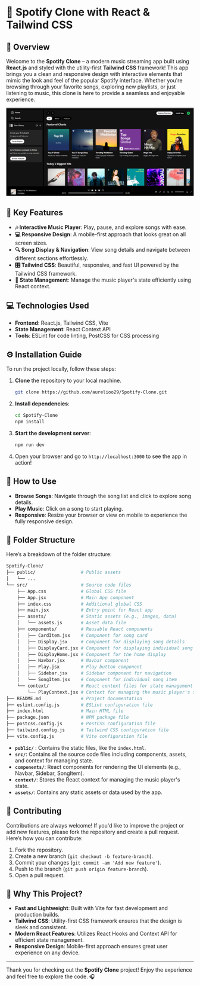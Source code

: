 # 🎵 **Spotify Clone with React & Tailwind CSS**

## 🚀 **Overview**

Welcome to the **Spotify Clone** – a modern music streaming app built using **React.js** and styled with the utility-first **Tailwind CSS** framework! This app brings you a clean and responsive design with interactive elements that mimic the look and feel of the popular Spotify interface. Whether you're browsing through your favorite songs, exploring new playlists, or just listening to music, this clone is here to provide a seamless and enjoyable experience.

![Spotify Clone Screenshot](./assets/Spotify_clone.png)

## 🌟 **Key Features**

- **🎶 Interactive Music Player**: Play, pause, and explore songs with ease.
- **💻 Responsive Design**: A mobile-first approach that looks great on all screen sizes.
- **🔍 Song Display & Navigation**: View song details and navigate between different sections effortlessly.
- **🎛️ Tailwind CSS**: Beautiful, responsive, and fast UI powered by the Tailwind CSS framework.
- **🔄 State Management**: Manage the music player's state efficiently using React context.

## 💻 **Technologies Used**

- **Frontend**: React.js, Tailwind CSS, Vite
- **State Management**: React Context API
- **Tools**: ESLint for code linting, PostCSS for CSS processing

## ⚙️ **Installation Guide**

To run the project locally, follow these steps:

1. **Clone** the repository to your local machine.

   ```bash
   git clone https://github.com/aurelioo29/Spotify-Clone.git
   ```

2. **Install dependencies**:

   ```bash
   cd Spotify-Clone
   npm install
   ```

3. **Start the development server**:

   ```bash
   npm run dev
   ```

4. Open your browser and go to `http://localhost:3000` to see the app in action!

## 🎯 **How to Use**

- **Browse Songs**: Navigate through the song list and click to explore song details.
- **Play Music**: Click on a song to start playing.
- **Responsive**: Resize your browser or view on mobile to experience the fully responsive design.

## 📂 **Folder Structure**

Here’s a breakdown of the folder structure:

```bash
Spotify-Clone/
├── public/                 # Public assets
│   └── ...
└── src/                    # Source code files
    ├── App.css             # Global CSS file
    ├── App.jsx             # Main App component
    ├── index.css           # Additional global CSS
    ├── main.jsx            # Entry point for React app
    ├── assets/             # Static assets (e.g., images, data)
    │   └── assets.js       # Asset data file
    ├── components/         # Reusable React components
    │   ├── CardItem.jsx    # Component for song card
    │   ├── Display.jsx     # Component for displaying song details
    │   ├── DisplayCard.jsx # Component for displaying individual song card
    │   ├── DisplayHome.jsx # Component for the home display
    │   ├── Navbar.jsx      # Navbar component
    │   ├── Play.jsx        # Play button component
    │   ├── Sidebar.jsx     # Sidebar component for navigation
    │   └── SongItem.jsx    # Component for individual song item
    └── context/            # React context files for state management
        └── PlayContext.jsx # Context for managing the music player's state
├── README.md               # Project documentation
├── eslint.config.js        # ESLint configuration file
├── index.html              # Main HTML file
├── package.json            # NPM package file
├── postcss.config.js       # PostCSS configuration file
├── tailwind.config.js      # Tailwind CSS configuration file
├── vite.config.js          # Vite configuration file
```

- **`public/`** : Contains the static files, like the `index.html`.
- **`src/`**: Contains all the source code files including components, assets, and context for managing state.
- **`components/`**: React components for rendering the UI elements (e.g., Navbar, Sidebar, SongItem).
- **`context/`**: Stores the React context for managing the music player's state.
- **`assets/`**: Contains any static assets or data used by the app.

## 🤝 **Contributing**

Contributions are always welcome! If you'd like to improve the project or add new features, please fork the repository and create a pull request. Here’s how you can contribute:

1. Fork the repository.
2. Create a new branch (`git checkout -b feature-branch`).
3. Commit your changes (`git commit -am 'Add new feature'`).
4. Push to the branch (`git push origin feature-branch`).
5. Open a pull request.

## 🌟 **Why This Project?**

- **Fast and Lightweight**: Built with Vite for fast development and production builds.
- **Tailwind CSS**: Utility-first CSS framework ensures that the design is sleek and consistent.
- **Modern React Features**: Utilizes React Hooks and Context API for efficient state management.
- **Responsive Design**: Mobile-first approach ensures great user experience on any device.

---

Thank you for checking out the **Spotify Clone** project! Enjoy the experience and feel free to explore the code. 🎧
